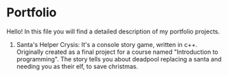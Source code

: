 # Portfolio
Hello!
In this file you will find a detailed description of my portfolio projects.

1. Santa's Helper Crysis:
   It's a console story game, written in c++. Originally created as a final project for a course named "Introduction to programming".
   The story tells you about deadpool replacing a santa and needing you as their elf, to save christmas.
